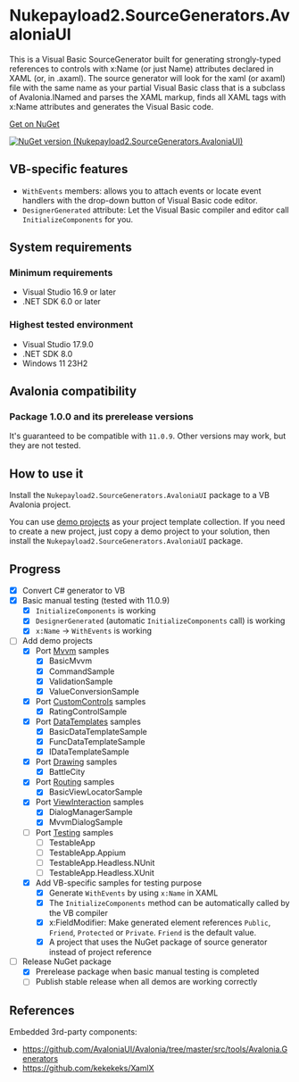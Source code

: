 # Nukepayload2.SourceGenerators.AvaloniaUI
This is a Visual Basic SourceGenerator built for generating strongly-typed references to controls with x:Name (or just Name) attributes declared in XAML (or, in .axaml). The source generator will look for the xaml (or axaml) file with the same name as your partial Visual Basic class that is a subclass of Avalonia.INamed and parses the XAML markup, finds all XAML tags with x:Name attributes and generates the Visual Basic code.

[Get on NuGet](https://www.nuget.org/packages/Nukepayload2.SourceGenerators.AvaloniaUI)

[![NuGet version (Nukepayload2.SourceGenerators.AvaloniaUI)](https://img.shields.io/nuget/v/Nukepayload2.SourceGenerators.AvaloniaUI.svg?style=flat-square)](https://www.nuget.org/packages/Nukepayload2.SourceGenerators.AvaloniaUI/)

## VB-specific features
- `WithEvents` members: allows you to attach events or locate event handlers with the drop-down button of Visual Basic code editor.
- `DesignerGenerated` attribute: Let the Visual Basic compiler and editor call `InitializeComponents` for you.

## System requirements
### Minimum requirements
- Visual Studio 16.9 or later
- .NET SDK 6.0 or later

### Highest tested environment
- Visual Studio 17.9.0
- .NET SDK 8.0
- Windows 11 23H2

## Avalonia compatibility
### Package 1.0.0 and its prerelease versions
It's guaranteed to be compatible with `11.0.9`. Other versions may work, but they are not tested.

## How to use it
Install the `Nukepayload2.SourceGenerators.AvaloniaUI` package to a VB Avalonia project.

You can use [demo projects](https://github.com/Nukepayload2/Nukepayload2.SourceGenerators.AvaloniaUI/tree/master/Demos) as your project template collection. If you need to create a new project, just copy a demo project to your solution, then install the `Nukepayload2.SourceGenerators.AvaloniaUI` package.

## Progress
- [x] Convert C# generator to VB
- [x] Basic manual testing (tested with 11.0.9)
    - [x] `InitializeComponents` is working
    - [x] `DesignerGenerated` (automatic `InitializeComponents` call) is working
    - [x] `x:Name` -> `WithEvents` is working
- [ ] Add demo projects
    - [x] Port [Mvvm](https://github.com/AvaloniaUI/Avalonia.Samples/tree/main/src/Avalonia.Samples/MVVM) samples
        - [x] BasicMvvm
        - [x] CommandSample
        - [x] ValidationSample
        - [x] ValueConversionSample
    - [x] Port [CustomControls](https://github.com/AvaloniaUI/Avalonia.Samples/tree/main/src/Avalonia.Samples/CustomControls) samples
        - [x] RatingControlSample
    - [x] Port [DataTemplates](https://github.com/AvaloniaUI/Avalonia.Samples/tree/main/src/Avalonia.Samples/DataTemplates) samples
        - [x] BasicDataTemplateSample
        - [x] FuncDataTemplateSample
        - [x] IDataTemplateSample
    - [x] Port [Drawing](https://github.com/AvaloniaUI/Avalonia.Samples/tree/main/src/Avalonia.Samples/Drawing) samples
        - [x] BattleCity
    - [x] Port [Routing](https://github.com/AvaloniaUI/Avalonia.Samples/tree/main/src/Avalonia.Samples/Routing) samples
        - [x] BasicViewLocatorSample
    - [x] Port [ViewInteraction](https://github.com/AvaloniaUI/Avalonia.Samples/tree/main/src/Avalonia.Samples/ViewInteraction) samples
        - [x] DialogManagerSample
        - [x] MvvmDialogSample
    - [ ] Port [Testing](https://github.com/AvaloniaUI/Avalonia.Samples/tree/main/src/Avalonia.Samples/Testing) samples
        - [ ] TestableApp
        - [ ] TestableApp.Appium
        - [ ] TestableApp.Headless.NUnit
        - [ ] TestableApp.Headless.XUnit
    - [x] Add VB-specific samples for testing purpose
        - [x] Generate `WithEvents` by using `x:Name` in XAML
        - [x] The `InitializeComponents` method can be automatically called by the VB compiler
        - [x] x:FieldModifier: Make generated element references `Public`, `Friend`, `Protected` or `Private`. `Friend` is the default value.
        - [x] A project that uses the NuGet package of source generator instead of project reference 
- [ ] Release NuGet package
    - [x] Prerelease package when basic manual testing is completed
    - [ ] Publish stable release when all demos are working correctly

## References
Embedded 3rd-party components:
- https://github.com/AvaloniaUI/Avalonia/tree/master/src/tools/Avalonia.Generators
- https://github.com/kekekeks/XamlX
